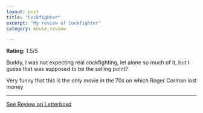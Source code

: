 ```yaml
---
layout: post
title: "Cockfighter"
excerpt: "My review of Cockfighter"
category: movie_review

---
```


**Rating:** 1.5/5

Buddy, I was not expecting real cockfighting, let alone so much of it, but I guess that was supposed to be the selling point?

Very funny that this is the only movie in the 70s on which Roger Corman lost money

<hr>

[See Review on Letterboxd](https://boxd.it/3UaN11)
